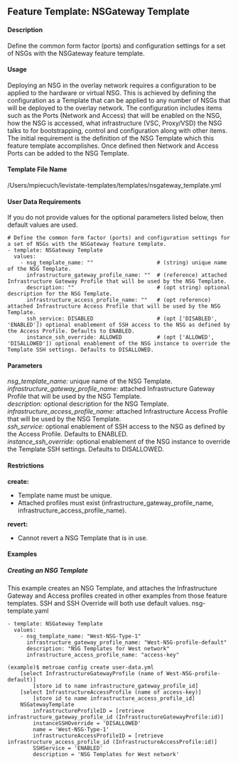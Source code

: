 ## Feature Template: NSGateway Template
#### Description
Define the common form factor (ports) and configuration settings for a set of NSGs with the NSGateway feature template.

#### Usage
Deploying an NSG in the overlay network requires a configuration to be applied to the hardware or virtual NSG. This is achieved by defining the configuration as a Template that can be applied to any number of NSGs that will be deployed to the overlay network. The configuration includes items such as the Ports (Network and Access) that will be enabled on the NSG, how the NSG is accessed, what infrastructure (VSC, Proxy/VSD) the NSG talks to for bootstrapping, control and configuration along with other items. The initial requirement is the definition of the NSG Template which this feature template accomplishes. Once defined then Network and Access Ports can be added to the NSG Template.

#### Template File Name
/Users/mpiecuch/levistate-templates/templates/nsgateway_template.yml

#### User Data Requirements
If you do not provide values for the optional parameters listed below, then default values are used.

```
# Define the common form factor (ports) and configuration settings for a set of NSGs with the NSGateway feature template.
- template: NSGateway Template
  values:
    - nsg_template_name: ""                    # (string) unique name of the NSG Template.
      infrastructure_gateway_profile_name: ""  # (reference) attached Infrastructure Gateway Profile that will be used by the NSG Template.
      description: ""                          # (opt string) optional description for the NSG Template.
      infrastructure_access_profile_name: ""   # (opt reference) attached Infrastructure Access Profile that will be used by the NSG Template.
      ssh_service: DISABLED                    # (opt ['DISABLED', 'ENABLED']) optional enablement of SSH access to the NSG as defined by the Access Profile. Defaults to ENABLED.
      instance_ssh_override: ALLOWED           # (opt ['ALLOWED', 'DISALLOWED']) optional enablement of the NSG instance to override the Template SSH settings. Defaults to DISALLOWED.

```

#### Parameters
*nsg_template_name:* unique name of the NSG Template.<br>
*infrastructure_gateway_profile_name:* attached Infrastructure Gateway Profile that will be used by the NSG Template.<br>
*description:* optional description for the NSG Template.<br>
*infrastructure_access_profile_name:* attached Infrastructure Access Profile that will be used by the NSG Template.<br>
*ssh_service:* optional enablement of SSH access to the NSG as defined by the Access Profile. Defaults to ENABLED.<br>
*instance_ssh_override:* optional enablement of the NSG instance to override the Template SSH settings. Defaults to DISALLOWED.<br>


#### Restrictions
**create:**
* Template name must be unique.
* Attached profiles must exist (infrastructure_gateway_profile_name, infrastructure_access_profile_name).

**revert:**
* Cannot revert a NSG Template that is in use.

#### Examples

##### Creating an NSG Template
This example creates an NSG Template, and attaches the Infrastructure Gateway and Access profiles created in other examples from those feature templates. SSH and SSH Override will both use default values.  nsg-template.yaml
```
- template: NSGateway Template
  values:
    - nsg_template_name: "West-NSG-Type-1"
      infrastructure_gateway_profile_name: "West-NSG-profile-default"
      description: "NSG Templates for West network"
      infrastructure_access_profile_name: "access-key"

```
```
(example)$ metroae config create user-data.yml
    [select InfrastructureGatewayProfile (name of West-NSG-profile-default)]
        [store id to name infrastructure_gateway_profile_id]
    [select InfrastructureAccessProfile (name of access-key)]
        [store id to name infrastructure_access_profile_id]
    NSGatewayTemplate
        infrastructureProfileID = [retrieve infrastructure_gateway_profile_id (InfrastructureGatewayProfile:id)]
        instanceSSHOverride = 'DISALLOWED'
        name = 'West-NSG-Type-1'
        infrastructureAccessProfileID = [retrieve infrastructure_access_profile_id (InfrastructureAccessProfile:id)]
        SSHService = 'ENABLED'
        description = 'NSG Templates for West network'

```
